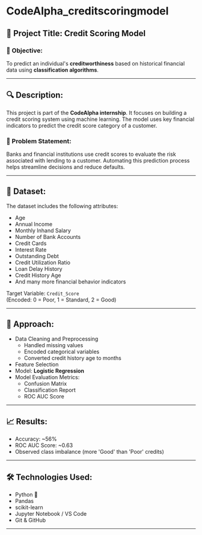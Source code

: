 # CodeAlpha_creditscoringmodel

## 📌 Project Title: Credit Scoring Model

### 🧠 Objective:
To predict an individual's **creditworthiness** based on historical financial data using **classification algorithms**.

---

## 🔍 Description:

This project is part of the **CodeAlpha internship**. It focuses on building a credit scoring system using machine learning. The model uses key financial indicators to predict the credit score category of a customer.

### 💼 Problem Statement:
Banks and financial institutions use credit scores to evaluate the risk associated with lending to a customer. Automating this prediction process helps streamline decisions and reduce defaults.

---

## 📂 Dataset:

The dataset includes the following attributes:
- Age
- Annual Income
- Monthly Inhand Salary
- Number of Bank Accounts
- Credit Cards
- Interest Rate
- Outstanding Debt
- Credit Utilization Ratio
- Loan Delay History
- Credit History Age
- And many more financial behavior indicators

Target Variable: `Credit_Score`  
(Encoded: 0 = Poor, 1 = Standard, 2 = Good)

---

## 🧪 Approach:

- Data Cleaning and Preprocessing
  - Handled missing values
  - Encoded categorical variables
  - Converted credit history age to months
- Feature Selection
- Model: **Logistic Regression**
- Model Evaluation Metrics:
  - Confusion Matrix
  - Classification Report
  - ROC AUC Score

---

## 📈 Results:

- Accuracy: ~56%
- ROC AUC Score: ~0.63
- Observed class imbalance (more 'Good' than 'Poor' credits)

---

## 🛠️ Technologies Used:

- Python 🐍
- Pandas
- scikit-learn
- Jupyter Notebook / VS Code
- Git & GitHub

---

